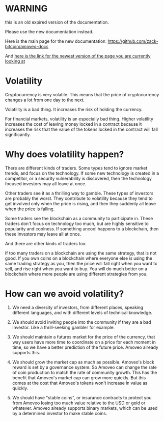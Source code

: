 WARNING
========

this is an old expired version of the documentation.

Please use the new documentation instead. 

Here is the main page for the new documentation: https://github.com/zack-bitcoin/amoveo-docs 

And [here is the link for the newest version of the page you are currently looking at](https://github.com/zack-bitcoin/amoveo-docs/blob/master//design/volatility.md)

Volatility
============

Cryptocurrency is very volatile. This means that the price of cryptocurrency changes a lot from one day to the next.

Volatility is a bad thing. It increases the risk of holding the currency.

For financial markets, volatility is an especially bad thing. Higher volatility increases the cost of leaving money locked in a contract because it increases the risk that the value of the tokens locked in the contract will fall significantly.

Why does volatility happen?
=============

There are different kinds of traders. Some types tend to ignore market trends, and focus on the technology.
If some new technology is created in a competitor, or a security vulnerability is discovered, then the technology focused investors may all leave at once.

Other traders see it as a thrilling way to gamble. These types of investors are probably the worst. They contribute to volatility because they tend to get involved only when the price is rising, and then they suddenly all leave when the price is falling.

Some traders see the blockchain as a community to participate in. These traders don't focus on technology too much, but are highly sensitive to popularity and coolness.
If something uncool happens to a blockchain, then these investors may leave all at once.

And there are other kinds of traders too.

If too many traders on a blockchain are using the same strategy, that is not good.
If you own coins on a blockchain where everyone else is using the same trading strategy as you, then the price will fall right when you want to sell, and rise right when you want to buy.
You will do much better on a blockchain where more people are using different strategies from you.

How can we avoid volatility?
=======

1) We need a diversity of investors, from different places, speaking different languages, and with different levels of technical knowledge.

2) We should avoid inviting people into the community if they are a bad investor. Like a thrill-seeking gambler for example.

3) We should maintain a futures market for the price of the currency, that way users have more time to coordinate on a price for each moment in time, so we have a better prediction of the future price. Amoveo already supports this.

4) We should grow the market cap as much as possible. Amoveo's block reward is set by a governance system. So Amoveo can change the rate of coin production to match the rate of community growth. This has the benefit that Amoveo's market cap can grow more quickly. But this comes at the cost that Amoveo's tokens won't increase in value as quickly.

5) We should have "stable coins", or insurance contracts to protect you from Amoveo losing too much value relative to the USD or gold or whatever. Amoveo already supports binary markets, which can be used by a determined investor to make stable coins.
